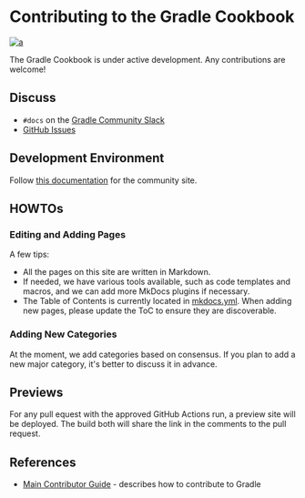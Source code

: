 # Contributing to the Gradle Cookbook

[![a](https://img.shields.io/badge/slack-%23docs-brightgreen?style=flat&logo=slack)](https://gradle.org/slack-invite)


The Gradle Cookbook is under active development.
Any contributions are welcome!

## Discuss

- `#docs` on the [Gradle Community Slack](https://gradle.org/slack-invite)
- [GitHub Issues](https://github.com/gradle/community/issues)

## Development Environment

Follow [this documentation](https://community.gradle.org/CONTRIBUTING/) for the community site.

## HOWTOs

### Editing and Adding Pages

A few tips:

- All the pages on this site are written in Markdown.
- If needed, we have various tools available, such as code templates and macros, and we can add more MkDocs plugins if necessary.
- The Table of Contents is currently located in [mkdocs.yml](https://github.com/gradle/cookbook/blob/main/mkdocs.yml).
When adding new pages, please update the ToC to ensure they are discoverable.

### Adding New Categories

At the moment, we add categories based on consensus.
If you plan to add a new major category, it's better to discuss it in advance.

## Previews

For any pull equest with the approved GitHub Actions run,
a preview site will be deployed.
The build both will share the link in the comments to the pull request.

## References

- [Main Contributor Guide](https://community.gradle.org/contributing/) - describes how to contribute to Gradle
